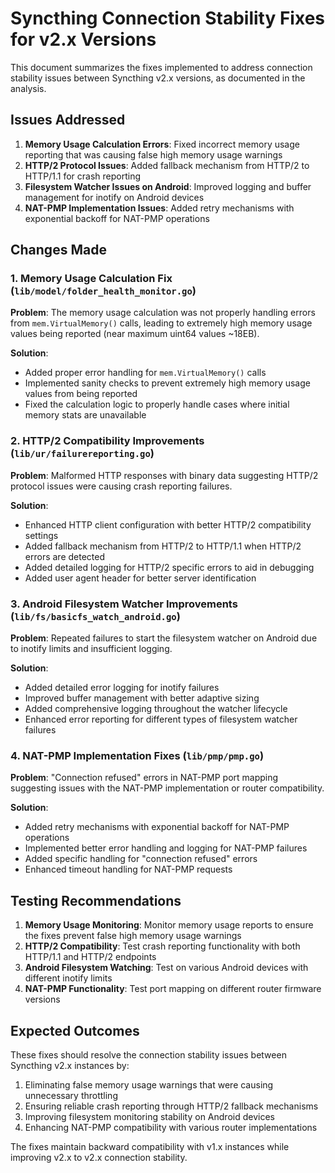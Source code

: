 # Syncthing Connection Stability Fixes for v2.x Versions

This document summarizes the fixes implemented to address connection stability issues between Syncthing v2.x versions, as documented in the analysis.

## Issues Addressed

1. **Memory Usage Calculation Errors**: Fixed incorrect memory usage reporting that was causing false high memory usage warnings
2. **HTTP/2 Protocol Issues**: Added fallback mechanism from HTTP/2 to HTTP/1.1 for crash reporting
3. **Filesystem Watcher Issues on Android**: Improved logging and buffer management for inotify on Android devices
4. **NAT-PMP Implementation Issues**: Added retry mechanisms with exponential backoff for NAT-PMP operations

## Changes Made

### 1. Memory Usage Calculation Fix (`lib/model/folder_health_monitor.go`)

**Problem**: The memory usage calculation was not properly handling errors from `mem.VirtualMemory()` calls, leading to extremely high memory usage values being reported (near maximum uint64 values ~18EB).

**Solution**:
- Added proper error handling for `mem.VirtualMemory()` calls
- Implemented sanity checks to prevent extremely high memory usage values from being reported
- Fixed the calculation logic to properly handle cases where initial memory stats are unavailable

### 2. HTTP/2 Compatibility Improvements (`lib/ur/failurereporting.go`)

**Problem**: Malformed HTTP responses with binary data suggesting HTTP/2 protocol issues were causing crash reporting failures.

**Solution**:
- Enhanced HTTP client configuration with better HTTP/2 compatibility settings
- Added fallback mechanism from HTTP/2 to HTTP/1.1 when HTTP/2 errors are detected
- Added detailed logging for HTTP/2 specific errors to aid in debugging
- Added user agent header for better server identification

### 3. Android Filesystem Watcher Improvements (`lib/fs/basicfs_watch_android.go`)

**Problem**: Repeated failures to start the filesystem watcher on Android due to inotify limits and insufficient logging.

**Solution**:
- Added detailed error logging for inotify failures
- Improved buffer management with better adaptive sizing
- Added comprehensive logging throughout the watcher lifecycle
- Enhanced error reporting for different types of filesystem watcher failures

### 4. NAT-PMP Implementation Fixes (`lib/pmp/pmp.go`)

**Problem**: "Connection refused" errors in NAT-PMP port mapping suggesting issues with the NAT-PMP implementation or router compatibility.

**Solution**:
- Added retry mechanisms with exponential backoff for NAT-PMP operations
- Implemented better error handling and logging for NAT-PMP failures
- Added specific handling for "connection refused" errors
- Enhanced timeout handling for NAT-PMP requests

## Testing Recommendations

1. **Memory Usage Monitoring**: Monitor memory usage reports to ensure the fixes prevent false high memory usage warnings
2. **HTTP/2 Compatibility**: Test crash reporting functionality with both HTTP/1.1 and HTTP/2 endpoints
3. **Android Filesystem Watching**: Test on various Android devices with different inotify limits
4. **NAT-PMP Functionality**: Test port mapping on different router firmware versions

## Expected Outcomes

These fixes should resolve the connection stability issues between Syncthing v2.x instances by:

1. Eliminating false memory usage warnings that were causing unnecessary throttling
2. Ensuring reliable crash reporting through HTTP/2 fallback mechanisms
3. Improving filesystem monitoring stability on Android devices
4. Enhancing NAT-PMP compatibility with various router implementations

The fixes maintain backward compatibility with v1.x instances while improving v2.x to v2.x connection stability.